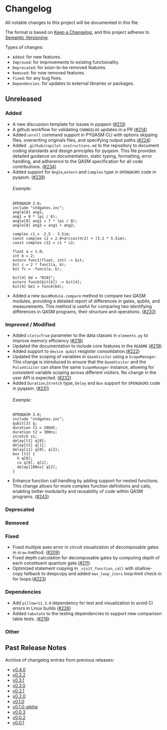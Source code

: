 # Changelog

All notable changes to this project will be documented in this file.

The format is based on [Keep a Changelog](https://keepachangelog.com/en/1.1.0/), and this project adheres to [Semantic Versioning](https://semver.org/spec/v2.0.0.html).

Types of changes:
- `Added`: for new features.
- `Improved`: for improvements to existing functionality.
- `Deprecated`: for soon-to-be removed features.
- `Removed`: for now removed features.
- `Fixed`: for any bug fixes.
- `Dependencies`: for updates to external libraries or packages.

## Unreleased

### Added
- A new discussion template for issues in pyqasm ([#213](https://github.com/qBraid/pyqasm/pull/213))
- A github workflow for validating `CHANGELOG` updates in a PR ([#214](https://github.com/qBraid/pyqasm/pull/214))
- Added `unroll` command support in PYQASM CLI with options skipping files, overwriting originals files, and specifying output paths.([#224](https://github.com/qBraid/pyqasm/pull/224))
- Added `.github/copilot-instructions.md` to the repository to document coding standards and design principles for pyqasm. This file provides detailed guidance on documentation, static typing, formatting, error handling, and adherence to the QASM specification for all code contributions. ([#234](https://github.com/qBraid/pyqasm/pull/234))
- Added support for `Angle`,`extern` and `Complex` type in `OPENQASM3` code in pyqasm. ([#239](https://github.com/qBraid/pyqasm/pull/239))
  ###### Example:
  ```qasm
  OPENQASM 3.0;
  include "stdgates.inc";
  angle[8] ang1;
  ang1 = 9 * (pi / 8);
  angle[8] ang1 = 7 * (pi / 8);
  angle[8] ang3 = ang1 + ang2;

  complex c1 = -2.5 - 3.5im;
  const complex c2 = 2.0+arccos(π/2) + (3.1 * 5.5im);
  const complex c12 = c1 * c2;

  float a = 1.0;
  int b = 2;
  extern func1(float, int) -> bit;
  bit c = 2 * func1(a, b);
  bit fc = -func1(a, b);

  bit[4] bd = "0101";
  extern func6(bit[4]) -> bit[4];
  bit[4] be1 = func6(bd);
  ```
- Added a new `QasmModule.compare` method to compare two QASM modules, providing a detailed report of differences in gates, qubits, and measurements. This method is useful for comparing two identifying differences in QASM programs, their structure and operations. ([#233](https://github.com/qBraid/pyqasm/pull/233)) 

### Improved / Modified
- Added `slots=True` parameter to the data classes in `elements.py` to improve memory efficiency ([#218](https://github.com/qBraid/pyqasm/pull/218))
- Updated the documentation to include core features in the `README` ([#219](https://github.com/qBraid/pyqasm/pull/219))
- Added support to `device qubit` resgister consolidation.([#222](https://github.com/qBraid/pyqasm/pull/222))
- Updated the scoping of variables in `QasmVisitor` using a `ScopeManager`. This change is introduced to ensure that the `QasmVisitor` and the `PulseVisitor` can share the same `ScopeManager` instance, allowing for consistent variable scoping across different visitors. No change in the user API is expected. ([#232](https://github.com/qBraid/pyqasm/pull/232))
- Added `Duration`,`Stretch` type, `Delay` and `Box` support for `OPENQASM3` code in pyqasm. ([#231](https://github.com/qBraid/pyqasm/pull/231))
  ###### Example:
  ```qasm
  OPENQASM 3.0;
  include "stdgates.inc";
  qubit[3] q;
  duration t1 = 200dt;
  duration t2 = 300ns;
  stretch s1;
  delay[t1] q[0];
  delay[t2] q[1];
  delay[s1] q[0], q[2];
  box [t2] {
    h q[0];
    cx q[0], q[1];
    delay[100ns] q[2];
  }
  ```
- Enhance function call handling by adding support for nested functions. This change allows for more complex function definitions and calls, enabling better modularity and reusability of code within QASM programs. ([#243](https://github.com/qBraid/pyqasm/pull/243))

### Deprecated

### Removed

### Fixed
- Fixed multiple axes error in circuit visualization of decomposable gates in `draw` method. ([#209](https://github.com/qBraid/pyqasm/pull/210))
- Fixed depth calculation for decomposable gates by computing depth of each constituent quantum gate.([#211](https://github.com/qBraid/pyqasm/pull/211))
- Optimized statement copying in `_visit_function_call` with shallow-copy fallback to deepcopy and added `max_loop_iters` loop‐limit check in for loops.([#223](https://github.com/qBraid/pyqasm/pull/223))


### Dependencies
- Add `pillow<11.3.0` dependency for test and visualization to avoid CI errors in Linux builds ([#226](https://github.com/qBraid/pyqasm/pull/226))
- Added `tabulate` to the testing dependencies to support new comparison table tests. ([#216](https://github.com/qBraid/pyqasm/pull/216))

### Other

## Past Release Notes

Archive of changelog entries from previous releases:

- [v0.4.0](https://github.com/qBraid/pyqasm/releases/tag/v0.4.0)
- [v0.3.2](https://github.com/qBraid/pyqasm/releases/tag/v0.3.2)
- [v0.3.1](https://github.com/qBraid/pyqasm/releases/tag/v0.3.1)
- [v0.3.0](https://github.com/qBraid/pyqasm/releases/tag/v0.3.0)
- [v0.2.1](https://github.com/qBraid/pyqasm/releases/tag/v0.2.1)
- [v0.2.0](https://github.com/qBraid/pyqasm/releases/tag/v0.2.0)
- [v0.1.0](https://github.com/qBraid/pyqasm/releases/tag/v0.1.0)
- [v0.1.0-alpha](https://github.com/qBraid/pyqasm/releases/tag/v0.1.0-alpha)
- [v0.0.3](https://github.com/qBraid/pyqasm/releases/tag/v0.0.3)
- [v0.0.2](https://github.com/qBraid/pyqasm/releases/tag/v0.0.2)
- [v0.0.1](https://github.com/qBraid/pyqasm/releases/tag/v0.0.1)
